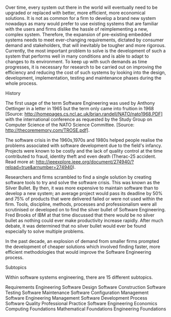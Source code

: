 Over time, every system out there in the world will eventually need to be upgraded or replaced with better, more efficient, more economical solutions. It is not as common for a firm to develop a brand new system nowadays as many would prefer to use existing systems that are familiar with the users and firms dislike the hassle of reimplementing a new, complex system. Therefore, the expansion of pre-existing embedded systems needs to meet ever-changing requirements, dictated by consumer demand and stakeholders, that will inevitably be tougher and more rigorous. Currently, the most important problem to solve is the development of such a system that performs well in many conditions and is able to adapt to changes to its environment. To keep up with such demands as time progresses, it is necessary for research to be carried out on improving the efficiency and reducing the cost of such systems by looking into the design, development, implementation, testing and maintenance phases during the whole process. 

History

The first usage of the term Software Engineering was used by Anthony Oettinger in a letter in 1965 but the term only came into fruition in 1968 [Source: http://homepages.cs.ncl.ac.uk/brian.randell/NATO/nato1968.PDF]  with the international conference as requested by the Study Group on Computer Science of the NATO Science Committee. [Source: http://thecorememory.com/TROSE.pdf].

The software crisis in the 1960s,1970s and 1980s helped people realise the problems associated with software development due to the field's infancy. Projects were known to be costly and the lack of quality control at the time contributed to fraud, identity theft and even death (Therac-25 accident. Read more at: http://ieeexplore.ieee.org/document/274940/?reload=true&arnumber=274940).

Researchers and firms scrambled to find a single solution by creating software tools to try and solve the software crisis. This was known as the Silver Bullet. By then, it was more expensive to maintain software than to develop a new system; an average project would pass its deadline by 50% and 75% of products that were delivered failed or were not used within the firm. Tools, discipline, methods, processes and professionalism were all scrutinised or developed on to find the silver bullet of Software Engineering. Fred Brooks of IBM at that time discussed that there would be no silver bullet as nothing could ever make productivity increase rapidly. After much debate, it was determined that no silver bullet would ever be found especially to solve multiple problems.

In the past decade, an explosion of demand from smaller firms prompted the development of cheaper solutions which involved finding faster, more efficient methodologies that would improve the Software Engineering process.

Subtopics

Within software systems engineering, there are 15 different subtopics.

Requirements Engineering
Software Design
Software Construction
Software Testing
Software Maintenance
Software Configuration Management
Software Engineering Management
Software Development Process
Software Quality
Professional Practice
Software Engineering Economics
Computing Foundations
Mathematical Foundations
Engineering Foundations
